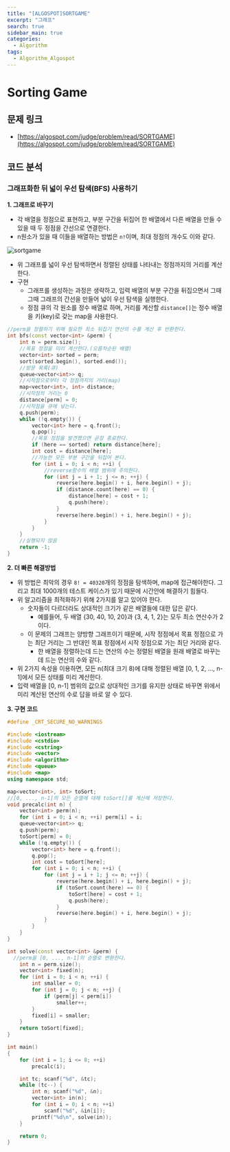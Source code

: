 ```yaml
---
title: "[ALGOSPOT]SORTGAME"
excerpt: "그래프"
search: true
sidebar_main: true
categories:
  - Algorithm
tags:
  - Algorithm_Algospot
---
```


# Sorting Game

## 문제 링크
- [https://algospot.com/judge/problem/read/SORTGAME](https://algospot.com/judge/problem/read/SORTGAME)

## 코드 분석
### 그래프화한 뒤 넓이 우선 탐색(BFS) 사용하기
**1. 그래프로 바꾸기**
- 각 배열을 정점으로 표현하고, 부분 구간을 뒤집어 한 배열에서 다른 배열을 만들 수 있을 때 두 정점을 간선으로 연결한다.
- n원소가 있을 때 이들을 배열하는 방법은 ```n!```이며, 최대 정점의 개수도 이와 같다.

![sortgame](https://user-images.githubusercontent.com/34755287/46851493-a236ff00-ce32-11e8-88b5-1db02f35eb1d.JPG)

- 위 그래프를 넓이 우선 탐색하면서 정렬된 상태를 나타내는 정점까지의 거리를 계산한다.
- 구현
  - 그래프를 생성하는 과정은 생략하고, 입력 배열의 부분 구간을 뒤집으면서 그때 그때 그래프의 간선을 만들어 넓이 우선 탐색을 실행한다.
  - 정점 큐의 각 원소를 정수 배열로 하며, 거리를 계산할 ```distance[]```는 정수 배열을 키(key)로 갖는 map을 사용한다.

```cpp
//perm을 정렬하기 위해 필요한 최소 뒤집기 연산의 수를 계산 후 반환한다.
int bfs(const vector<int> &perm) {
	int n = perm.size();
	//목표 정점을 미리 계산한다.(오름차순된 배열)
	vector<int> sorted = perm;
	sort(sorted.begin(), sorted.end());
	//방문 목록(큐)
	queue<vector<int>> q;
	//시작점으로부터 각 정점까지의 거리(map)
	map<vector<int>, int> distance;
	//시작점의 거리는 0
	distance[perm] = 0;
	//시작점을 큐에 넣는다.
	q.push(perm);
	while (!q.empty()) {
		vector<int> here = q.front();
		q.pop();
		//목표 정점을 발견했으면 곧장 종료한다.
		if (here == sorted) return distance[here];
		int cost = distance[here];
		//가능한 모든 부분 구간을 뒤집어 본다.
		for (int i = 0; i < n; ++i) {
			//reverse함수의 배열 범위에 주의한다.
			for (int j = i + 1; j <= n; ++j) {
				reverse(here.begin() + i, here.begin() + j);
				if (distance.count(here) == 0) {
					distance[here] = cost + 1;
					q.push(here);
				}
				reverse(here.begin() + i, here.begin() + j);
			}
		}
	}
	//실행되지 않음
	return -1;
}
```

**2. 더 빠른 해결방법**
- 위 방법은 최악의 경우 ```8! = 40320```개의 정점을 탐색하며, map에 접근해야한다. 그리고 최대 1000개의 테스트 케이스가 있기 때문에 시간안에 해결하기 힘들다.
- 위 알고리즘을 최적화하기 위해 2가지를 알고 있어야 한다.
  - 숫자들이 다르더라도 상대적인 크기가 같은 배열들에 대한 답은 같다.
    - 예를들어, 두 배열 {30, 40, 10, 20}과 {3, 4, 1, 2}는 모두 최소 연산수가 2이다.
  - 이 문제의 그래프는 양방향 그래프이기 때문에, 시작 정점에서 목표 정점으로 가는 최단 거리는 그 반대인 목표 정점에서 시작 정점으로 가는 최단 거리와 같다.
    - 한 배열을 정렬하는데 드는 연산의 수는 정렬된 배열을 원래 배열로 바꾸는데 드는 연산의 수와 같다.
- 위 2가지 속성을 이용하면, 모든 n(최대 크기 8)에 대해 정렬된 배열 [0, 1, 2, ..., n-1]에서 모든 상태를 미리 계산한다.
- 입력 배열을 [0, n-1] 범위의 값으로 상대적인 크기를 유지한 상태로 바꾸면 위에서 미리 계산된 연산의 수로 답을 바로 알 수 있다.

**3. 구현 코드**

```cpp
#define _CRT_SECURE_NO_WARNINGS

#include <iostream>
#include <cstdio>
#include <cstring>
#include <vector>
#include <algorithm>
#include <queue>
#include <map>
using namespace std;

map<vector<int>, int> toSort;
//[0, ..., n-1]의 모든 순열에 대해 toSort[]를 계산해 저장한다.
void precalc(int n) {
	vector<int> perm(n);
	for (int i = 0; i < n; ++i) perm[i] = i;
	queue<vector<int>> q;
	q.push(perm);
	toSort[perm] = 0;
	while (!q.empty()) {
		vector<int> here = q.front();
		q.pop();
		int cost = toSort[here];
		for (int i = 0; i < n; ++i) {
			for (int j = i + 1; j <= n; ++j) {
				reverse(here.begin() + i, here.begin() + j);
				if (toSort.count(here) == 0) {
					toSort[here] = cost + 1;
					q.push(here);
				}
				reverse(here.begin() + i, here.begin() + j);
			}
		}
	}
}

int solve(const vector<int> &perm) {
  //perm을 [0, ..., n-1]의 순열로 변환한다.
	int n = perm.size();
	vector<int> fixed(n);
	for (int i = 0; i < n; ++i) {
		int smaller = 0;
		for (int j = 0; j < n; ++j) {
			if (perm[j] < perm[i])
				smaller++;
		}
		fixed[i] = smaller;
	}
	return toSort[fixed];
}

int main()
{
	for (int i = 1; i <= 8; ++i)
		precalc(i);

	int tc; scanf("%d", &tc);
	while (tc--) {
		int n; scanf("%d", &n);
		vector<int> in(n);
		for (int i = 0; i < n; ++i)
			scanf("%d", &in[i]);
		printf("%d\n", solve(in));
	}

	return 0;
}
```
